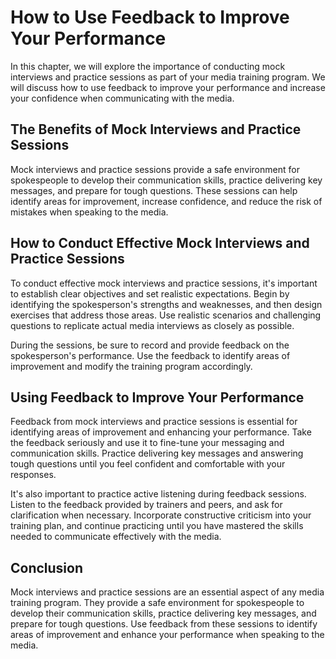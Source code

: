 How to Use Feedback to Improve Your Performance
============================================================================================================

In this chapter, we will explore the importance of conducting mock interviews and practice sessions as part of your media training program. We will discuss how to use feedback to improve your performance and increase your confidence when communicating with the media.

The Benefits of Mock Interviews and Practice Sessions
-----------------------------------------------------

Mock interviews and practice sessions provide a safe environment for spokespeople to develop their communication skills, practice delivering key messages, and prepare for tough questions. These sessions can help identify areas for improvement, increase confidence, and reduce the risk of mistakes when speaking to the media.

How to Conduct Effective Mock Interviews and Practice Sessions
--------------------------------------------------------------

To conduct effective mock interviews and practice sessions, it's important to establish clear objectives and set realistic expectations. Begin by identifying the spokesperson's strengths and weaknesses, and then design exercises that address those areas. Use realistic scenarios and challenging questions to replicate actual media interviews as closely as possible.

During the sessions, be sure to record and provide feedback on the spokesperson's performance. Use the feedback to identify areas of improvement and modify the training program accordingly.

Using Feedback to Improve Your Performance
------------------------------------------

Feedback from mock interviews and practice sessions is essential for identifying areas of improvement and enhancing your performance. Take the feedback seriously and use it to fine-tune your messaging and communication skills. Practice delivering key messages and answering tough questions until you feel confident and comfortable with your responses.

It's also important to practice active listening during feedback sessions. Listen to the feedback provided by trainers and peers, and ask for clarification when necessary. Incorporate constructive criticism into your training plan, and continue practicing until you have mastered the skills needed to communicate effectively with the media.

Conclusion
----------

Mock interviews and practice sessions are an essential aspect of any media training program. They provide a safe environment for spokespeople to develop their communication skills, practice delivering key messages, and prepare for tough questions. Use feedback from these sessions to identify areas of improvement and enhance your performance when speaking to the media.
